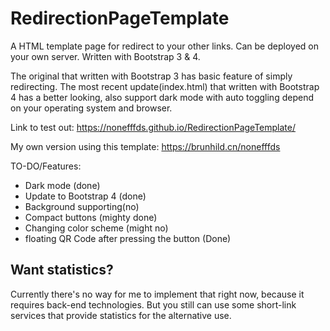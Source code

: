 # RedirectionPageTemplate

A HTML template page for redirect to your other links. 
Can be deployed on your own server. 
Written with Bootstrap 3 & 4.

The original that written with Bootstrap 3 has basic feature of simply redirecting.
The most recent update(index.html) that written with Bootstrap 4 has a better looking, also support dark mode with auto toggling depend on your operating system and browser.

Link to test out: https://nonefffds.github.io/RedirectionPageTemplate/

My own version using this template: https://brunhild.cn/nonefffds

TO-DO/Features:

* Dark mode (done)
* Update to Bootstrap 4 (done)
* Background supporting(no)
* Compact buttons (mighty done)
* Changing color scheme (might no)
* floating QR Code after pressing the button (Done)

## Want statistics?

Currently there's no way for me to implement that right now, because it requires back-end technologies.
But you still can use some short-link services that provide statistics for the alternative use.
